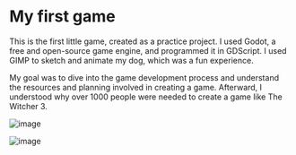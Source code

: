 # My first game
This is the first little game, created as a practice project. 
I used Godot, a free and open-source game engine, and programmed it in GDScript.
I used GIMP to sketch and animate my dog, which was a fun experience. 


My goal was to dive into the game development process and understand the resources and planning involved in creating a game.
Afterward, I understood why over 1000 people were needed to create a game like The Witcher 3.


![image](https://github.com/user-attachments/assets/a4d0cfb5-3352-4b8d-b6c1-e533920f82af)


![image](https://github.com/user-attachments/assets/79e3d4f9-713a-48e0-bf22-c0f1b03cc5a1)

